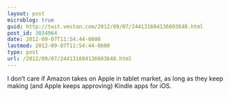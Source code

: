 ```yaml
---
layout: post
microblog: true
guid: http://twit.vmstan.com/2012/09/07/244131604136603648.html
post_id: 3034964
date: 2012-09-07T11:54:44-0600
lastmod: 2012-09-07T11:54:44-0600
type: post
url: /2012/09/07/244131604136603648.html
---
```

I don’t care if Amazon takes on Apple in tablet market, as long as they keep making (and Apple keeps approving) Kindle apps for iOS.
